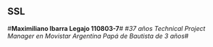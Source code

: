 ## SSL ##
#**Maximiliano Ibarra
Legajo 110803-7**#
#*37 años
Technical Project Manager en Movistar Argentina
Papá de Bautista de 3 años*#
